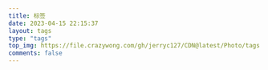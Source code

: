 ```yaml
---
title: 标签
date: 2023-04-15 22:15:37
layout: tags
type: "tags"
top_img: https://file.crazywong.com/gh/jerryc127/CDN@latest/Photo/tags.jpg
comments: false
---
```

